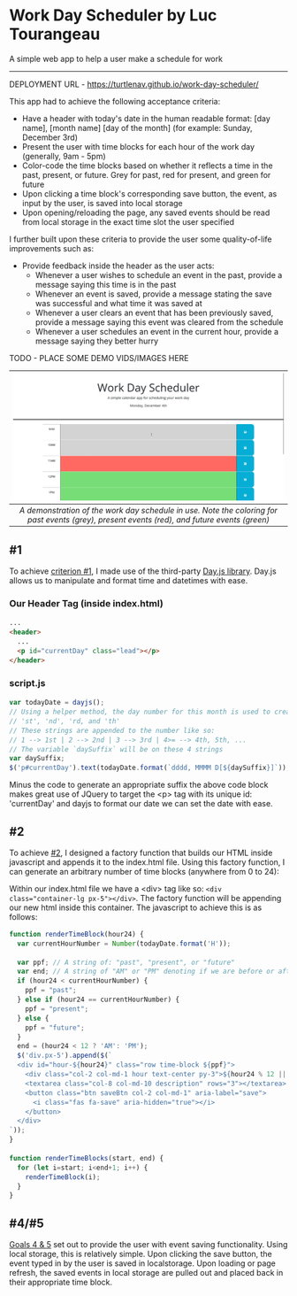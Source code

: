 # Work Day Scheduler by Luc Tourangeau

A simple web app to help a user make a schedule for work

---

DEPLOYMENT URL - https://turtlenav.github.io/work-day-scheduler/

This app had to achieve the following acceptance criteria:

* <a name="c1"><a>Have a header with today's date in the human readable format: [day name],
  [month name] [day of the month] (for example: Sunday, December 3rd)
* <a name="c2"><a>Present the user with time blocks for each hour of the work day (generally, 9am - 5pm)
* <a name="c3"><a>Color-code the time blocks based on whether it reflects a time in the past,
  present, or future. Grey for past, red for present, and green for future
* <a name="c4"><a>Upon clicking a time block's corresponding save button, the event, as input by the user,
  is saved into local storage
* <a name="c5"><a>Upon opening/reloading the page, any saved events should be read from local storage in
  the exact time slot the user specified

I further built upon these criteria to provide the user some quality-of-life improvements
such as:
* Provide feedback inside the header as the user acts:
    * Whenever a user wishes to schedule an event in the past, provide a message saying
      this time is in the past
    * Whenever an event is saved, provide a message stating the save was successful and what
      time it was saved at
    * Whenever a user clears an event that has been previously saved, provide a message
      saying this event was cleared from the schedule
    * Whenever a user schedules an event in the current hour, provide a message saying they
      better hurry

TODO - PLACE SOME DEMO VIDS/IMAGES HERE

| ![A demonstration of the work day scheduler in use](./demo.png) |
|:--:| 
| *A demonstration of the work day schedule in use. Note the coloring for past events (grey), present events (red), and future events (green)* |

## #1

To achieve [criterion #1](#c1), I made use of the third-party [Day.js library](https://day.js.org/).
Day.js allows us to manipulate and format time and datetimes with ease.

### Our Header Tag (inside index.html)
```html
...
<header>
  ...
  <p id="currentDay" class="lead"></p>
</header>
```

### script.js
```javascript
var todayDate = dayjs();
// Using a helper method, the day number for this month is used to create an appropriate suffix:
// 'st', 'nd', 'rd, and 'th'
// These strings are appended to the number like so:
// 1 --> 1st | 2 --> 2nd | 3 --> 3rd | 4>= --> 4th, 5th, ...
// The variable `daySuffix` will be on these 4 strings
var daySuffix;
$('p#currentDay').text(todayDate.format(`dddd, MMMM D[${daySuffix}]`));
```

Minus the code to generate an appropriate suffix the above code block makes great use of JQuery to target
the \<p> tag with its unique id: 'currentDay' and dayjs to format our date we can set the date with ease.

## #2

To achieve [#2](#c2), I designed a factory function that builds our HTML inside javascript and appends it
to the index.html file. Using this factory function, I can generate an arbitrary number of time blocks
(anywhere from 0 to 24):

Within our index.html file we have a \<div> tag like so: `<div class="container-lg px-5"></div>`. The factory
function will be appending our new html inside this container. The javascript to achieve this is as follows:

```javascript
function renderTimeBlock(hour24) {
  var currentHourNumber = Number(todayDate.format('H'));

  var ppf; // A string of: "past", "present", or "future"
  var end; // A string of "AM" or "PM" denoting if we are before or after midday
  if (hour24 < currentHourNumber) {
    ppf = "past";
  } else if (hour24 == currentHourNumber) {
    ppf = "present";
  } else {
    ppf = "future";
  }
  end = (hour24 < 12 ? 'AM': 'PM');
  $('div.px-5').append($(`
  <div id="hour-${hour24}" class="row time-block ${ppf}">
    <div class="col-2 col-md-1 hour text-center py-3">${hour24 % 12 || 12}${end}</div>
    <textarea class="col-8 col-md-10 description" rows="3"></textarea>
    <button class="btn saveBtn col-2 col-md-1" aria-label="save">
      <i class="fas fa-save" aria-hidden="true"></i>
    </button>
  </div>
`));
}

function renderTimeBlocks(start, end) {
  for (let i=start; i<end+1; i++) {
    renderTimeBlock(i);
  }
}
```
## #4/#5
[Goals 4 & 5](#c4) set out to provide the user with event saving functionality. Using local
storage, this is relatively simple. Upon clicking the save button, the event typed in by the
user is saved in localstorage. Upon loading or page refresh, the saved events in local storage
are pulled out and placed back in their appropriate time block.




